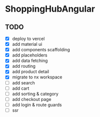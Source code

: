 # ShoppingHubAngular

## TODO

- [x] deploy to vercel
- [x] add material ui
- [x] add components scaffolding
- [x] add placeholders
- [x] add data fetching
- [x] add routing
- [x] add product detail
- [x] migrate to nx workspace
- [ ] add search
- [ ] add cart
- [ ] add sorting & category
- [ ] add checkout page
- [ ] add login & route guards
- [ ] ssr
